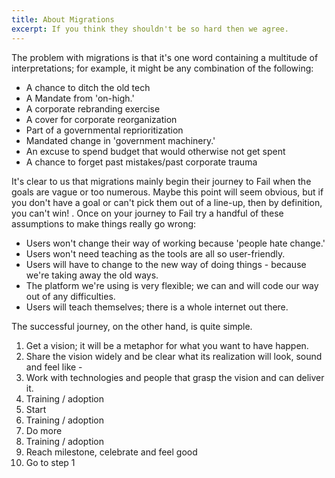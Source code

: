 ```yaml
---
title: About Migrations
excerpt: If you think they shouldn't be so hard then we agree.
---
```

The problem with migrations is that it's one word containing a multitude of interpretations; for example, it might be any combination of the following:

* A chance to ditch the old tech
* A Mandate from 'on-high.'
* A corporate rebranding exercise
* A cover for corporate reorganization
* Part of a governmental reprioritization
* Mandated change in 'government machinery.'
* An excuse to spend budget that would otherwise not get spent 
* A chance to forget past mistakes/past corporate trauma 

It's clear to us that migrations mainly begin their journey to Fail when the goals are vague or too numerous. Maybe this point will seem obvious, but if you don't have a goal or can't pick them out of a line-up, then by definition, you can't win! . Once on your journey to Fail try a handful of these assumptions to make things really go wrong:
* Users won't change their way of working because 'people hate change.'
* Users won't need teaching as the tools are all so user-friendly.
* Users will have to change to the new way of doing things - because we're taking away the old ways.
* The platform we're using is very flexible; we can and will code our way out of any difficulties.
* Users will teach themselves; there is a whole internet out there.

The successful journey, on the other hand, is quite simple.

1. Get a vision; it will be a metaphor for what you want to have happen.
1. Share the vision widely and be clear what its realization will look, sound and feel like - 
1. Work with technologies and people that grasp the vision and can deliver it.
1. Training / adoption
1. Start
1. Training / adoption
1. Do more
1. Training / adoption
1. Reach milestone, celebrate and feel good
1. Go to step 1
